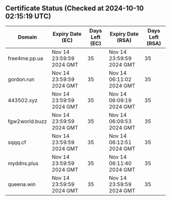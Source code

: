 ## Certificate Status (Checked at 2024-10-10 02:15:19 UTC)
| Domain | Expiry Date (EC) | Days Left (EC) | Expiry Date (RSA) | Days Left (RSA) |
|--------|-------------------|----------------|--------------------|--------------------|
| free4me.pp.ua | Nov 14 23:59:59 2024 GMT | 35 | Nov 14 23:59:59 2024 GMT | 35 |
| gordon.run | Nov 14 23:59:59 2024 GMT | 35 | Nov 14 06:11:02 2024 GMT | 35 |
| 443502.xyz | Nov 14 23:59:59 2024 GMT | 35 | Nov 14 06:09:19 2024 GMT | 35 |
| fgw2world.buzz | Nov 14 23:59:59 2024 GMT | 35 | Nov 14 06:09:53 2024 GMT | 35 |
| sqqq.cf | Nov 14 23:59:59 2024 GMT | 35 | Nov 14 06:12:51 2024 GMT | 35 |
| myddns.plus | Nov 14 23:59:59 2024 GMT | 35 | Nov 14 06:11:40 2024 GMT | 35 |
| queena.win | Nov 14 23:59:59 2024 GMT | 35 | Nov 14 23:59:59 2024 GMT | 35 |
